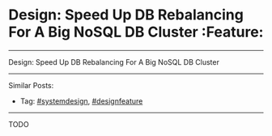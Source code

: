 # Design: Speed Up DB Rebalancing For A Big NoSQL DB Cluster     :Feature:


---

Design: Speed Up DB Rebalancing For A Big NoSQL DB Cluster  

---

Similar Posts:  
-   Tag: [#systemdesign](https://brain.dennyzhang.com/tag/systemdesign), [#designfeature](https://brain.dennyzhang.com/tag/designfeature)

---

TODO